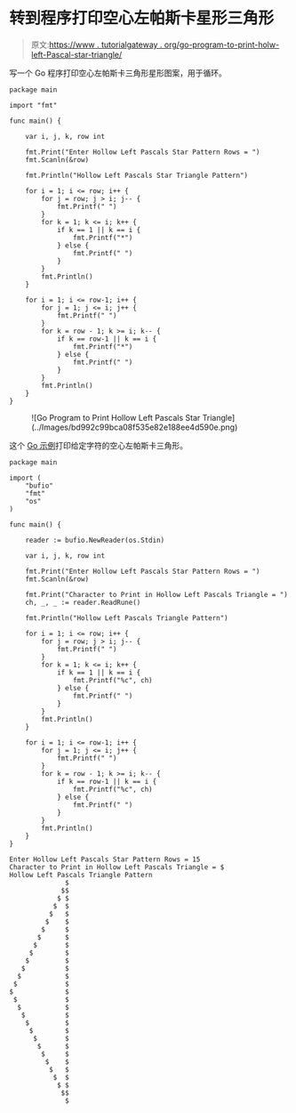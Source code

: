 # 转到程序打印空心左帕斯卡星形三角形

> 原文:[https://www . tutorialgateway . org/go-program-to-print-holw-left-Pascal-star-triangle/](https://www.tutorialgateway.org/go-program-to-print-hollow-left-pascals-star-triangle/)

写一个 Go 程序打印空心左帕斯卡三角形星形图案，用于循环。

```
package main

import "fmt"

func main() {

	var i, j, k, row int

	fmt.Print("Enter Hollow Left Pascals Star Pattern Rows = ")
	fmt.Scanln(&row)

	fmt.Println("Hollow Left Pascals Star Triangle Pattern")

	for i = 1; i <= row; i++ {
		for j = row; j > i; j-- {
			fmt.Printf(" ")
		}
		for k = 1; k <= i; k++ {
			if k == 1 || k == i {
				fmt.Printf("*")
			} else {
				fmt.Printf(" ")
			}
		}
		fmt.Println()
	}

	for i = 1; i <= row-1; i++ {
		for j = 1; j <= i; j++ {
			fmt.Printf(" ")
		}
		for k = row - 1; k >= i; k-- {
			if k == row-1 || k == i {
				fmt.Printf("*")
			} else {
				fmt.Printf(" ")
			}
		}
		fmt.Println()
	}
}
```

<figure class="wp-block-image size-large">![Go Program to Print Hollow Left Pascals Star Triangle](../Images/bd992c99bca08f535e82e188ee4d590e.png)</figure>

这个 [Go 示例](https://www.tutorialgateway.org/go-programs/)打印给定字符的空心左帕斯卡三角形。

```
package main

import (
	"bufio"
	"fmt"
	"os"
)

func main() {

	reader := bufio.NewReader(os.Stdin)

	var i, j, k, row int

	fmt.Print("Enter Hollow Left Pascals Star Pattern Rows = ")
	fmt.Scanln(&row)

	fmt.Print("Character to Print in Hollow Left Pascals Triangle = ")
	ch, _, _ := reader.ReadRune()

	fmt.Println("Hollow Left Pascals Triangle Pattern")

	for i = 1; i <= row; i++ {
		for j = row; j > i; j-- {
			fmt.Printf(" ")
		}
		for k = 1; k <= i; k++ {
			if k == 1 || k == i {
				fmt.Printf("%c", ch)
			} else {
				fmt.Printf(" ")
			}
		}
		fmt.Println()
	}

	for i = 1; i <= row-1; i++ {
		for j = 1; j <= i; j++ {
			fmt.Printf(" ")
		}
		for k = row - 1; k >= i; k-- {
			if k == row-1 || k == i {
				fmt.Printf("%c", ch)
			} else {
				fmt.Printf(" ")
			}
		}
		fmt.Println()
	}
}
```

```
Enter Hollow Left Pascals Star Pattern Rows = 15
Character to Print in Hollow Left Pascals Triangle = $
Hollow Left Pascals Triangle Pattern
              $
             $$
            $ $
           $  $
          $   $
         $    $
        $     $
       $      $
      $       $
     $        $
    $         $
   $          $
  $           $
 $            $
$             $
 $            $
  $           $
   $          $
    $         $
     $        $
      $       $
       $      $
        $     $
         $    $
          $   $
           $  $
            $ $
             $$
              $
```